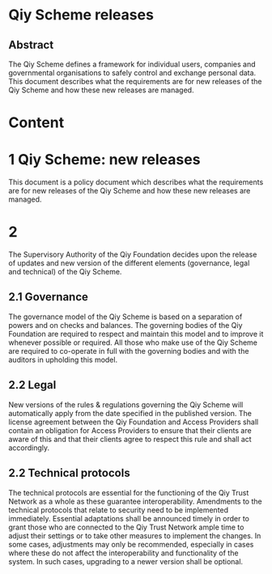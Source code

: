 # Qiy Scheme releases

## Abstract
The Qiy Scheme defines a framework for individual users, companies and governmental organisations to safely control and exchange personal data. This document describes what the requirements are for new releases of the Qiy Scheme and how these new releases are managed.

# Content

# 1 Qiy Scheme: new releases
This document is a policy document which describes what the requirements are for new releases of the Qiy Scheme and how these new releases are managed.

# 2 
The Supervisory Authority of the Qiy Foundation decides upon the release of updates and new version of the different elements (governance, legal and technical) of the Qiy Scheme.

## 2.1 Governance
The governance model of the Qiy Scheme is based on a separation of powers and on checks and balances. The governing bodies of the Qiy Foundation are required to respect and maintain this model and to improve it whenever possible or required. All those who make use of the Qiy Scheme are required to co-operate in full with the governing bodies and with the auditors in upholding this model.

## 2.2 Legal
New versions of the rules & regulations governing the Qiy Scheme will automatically apply from the date specified in the published version. The license agreement between the Qiy Foundation and Access Providers shall contain an obligation for Access Providers to ensure that their clients are aware of this and that their clients agree to respect this rule and shall act accordingly.

## 2.2 Technical protocols
The technical protocols are essential for the functioning of the Qiy Trust Network as a whole as these guarantee interoperability.
Amendments to the technical protocols that relate to security need to be implemented immediately.
Essential adaptations shall be announced timely in order to grant those who are connected to the Qiy Trust Network ample time to adjust their settings or to take other measures to implement the changes.
In some cases, adjustments may only be recommended, especially in cases where these do not affect the interoperability and functionality of the system. In such cases, upgrading to a newer version shall be optional.
